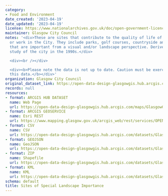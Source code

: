 ```yaml
---
category:
- Food and Environment
date_created: '2023-04-19'
date_updated: '2023-04-19'
license: https://www.nationalarchives.gov.uk/doc/open-government-licence/version/3/
maintainer: Glasgow City Council
notes: '<div>These are sites that contribute to the quality of life of those who live
  or work in the City. They include parks, golf courses, countryside and other features
  that are important from a visual and/or landscape perspective. Derived from a landscape
  study of the city in the 1990s.</div>

  <div><br /></div>

  <div><b>Please note the data is not up to date. Caution must be exercised when using
  this data.</b></div>'
organization: Glasgow City Council
original_dataset_link: https://open-data-design-glasgowgis.hub.arcgis.com/maps/GlasgowGIS::sites-of-special-landscape-importance
records: null
resources:
- format: ARCGIS HUB DATASET
  name: Web Page
  url: https://open-data-design-glasgowgis.hub.arcgis.com/maps/GlasgowGIS::sites-of-special-landscape-importance
- format: ARCGIS GEOSERVICE
  name: Esri REST
  url: https://www.mapping.glasgow.gov.uk/arcgis_web/rest/services/OPEN_DATA/Sites_of_Special_Landscape_Importance/MapServer/0
- format: CSV
  name: CSV
  url: https://open-data-design-glasgowgis.hub.arcgis.com/datasets/GlasgowGIS::sites-of-special-landscape-importance.csv?outSR=%7B%22latestWkid%22%3A27700%2C%22wkid%22%3A27700%7D
- format: GEOJSON
  name: GeoJSON
  url: https://open-data-design-glasgowgis.hub.arcgis.com/datasets/GlasgowGIS::sites-of-special-landscape-importance.geojson?outSR=%7B%22latestWkid%22%3A27700%2C%22wkid%22%3A27700%7D
- format: ZIP
  name: Shapefile
  url: https://open-data-design-glasgowgis.hub.arcgis.com/datasets/GlasgowGIS::sites-of-special-landscape-importance.zip?outSR=%7B%22latestWkid%22%3A27700%2C%22wkid%22%3A27700%7D
- format: KML
  name: KML
  url: https://open-data-design-glasgowgis.hub.arcgis.com/datasets/GlasgowGIS::sites-of-special-landscape-importance.kml?outSR=%7B%22latestWkid%22%3A27700%2C%22wkid%22%3A27700%7D
schema: default
title: Sites of Special Landscape Importance
---
```

